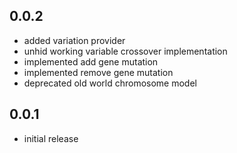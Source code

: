## 0.0.2

* added variation provider
* unhid working variable crossover implementation
* implemented add gene mutation
* implemented remove gene mutation
* deprecated old world chromosome model

## 0.0.1

* initial release
